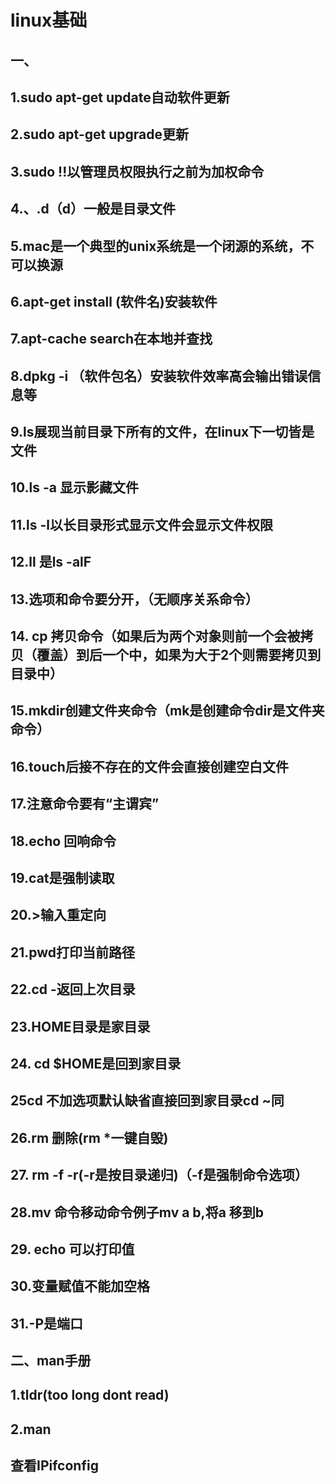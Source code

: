 # linux基础

## 一、

## 1.sudo apt-get update自动软件更新

## 2.sudo apt-get upgrade更新

## 3.sudo !!以管理员权限执行之前为加权命令

## 4.、.d（d）一般是目录文件

## 5.mac是一个典型的unix系统是一个闭源的系统，不可以换源

## 6.apt-get install (软件名)安装软件

## 7.apt-cache search在本地并查找

## 8.dpkg -i （软件包名）安装软件效率高会输出错误信息等

## 9.ls展现当前目录下所有的文件，在linux下一切皆是文件

## 10.ls -a 显示影藏文件

## 11.ls -l以长目录形式显示文件会显示文件权限

## 12.ll 是ls -alF

## 13.选项和命令要分开，（无顺序关系命令）

## 14. cp 拷贝命令（如果后为两个对象则前一个会被拷贝（覆盖）到后一个中，如果为大于2个则需要拷贝到目录中）

## 15.mkdir创建文件夹命令（mk是创建命令dir是文件夹命令）

## 16.touch后接不存在的文件会直接创建空白文件

## 17.注意命令要有“主谓宾”

## 18.echo 回响命令

## 19.cat是强制读取

## 20.>输入重定向

## 21.pwd打印当前路径

## 22.cd -返回上次目录

## 23.HOME目录是家目录

## 24. cd $HOME是回到家目录

## 25cd 不加选项默认缺省直接回到家目录cd ~同

## 26.rm 删除(rm *一键自毁)

## 27. rm -f -r(-r是按目录递归)（-f是强制命令选项）

## 28.mv 命令移动命令例子mv a b,将a 移到b

## 29. echo 可以打印值

## 30.变量赋值不能加空格

## 31.-P是端口

## 二、man手册

## 1.tldr(too long dont read)

## 2.man

## 查看IPifconfig